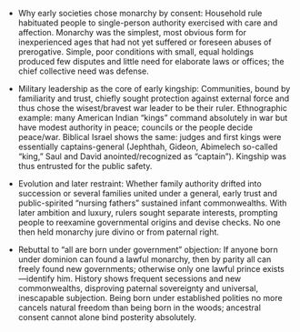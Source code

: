 - Why early societies chose monarchy by consent: Household rule habituated people to single-person authority exercised with care and affection. Monarchy was the simplest, most obvious form for inexperienced ages that had not yet suffered or foreseen abuses of prerogative. Simple, poor conditions with small, equal holdings produced few disputes and little need for elaborate laws or offices; the chief collective need was defense.

- Military leadership as the core of early kingship: Communities, bound by familiarity and trust, chiefly sought protection against external force and thus chose the wisest/bravest war leader to be their ruler. Ethnographic example: many American Indian “kings” command absolutely in war but have modest authority in peace; councils or the people decide peace/war. Biblical Israel shows the same: judges and first kings were essentially captains-general (Jephthah, Gideon, Abimelech so-called “king,” Saul and David anointed/recognized as “captain”). Kingship was thus entrusted for the public safety.

- Evolution and later restraint: Whether family authority drifted into succession or several families united under a general, early trust and public-spirited “nursing fathers” sustained infant commonwealths. With later ambition and luxury, rulers sought separate interests, prompting people to reexamine governmental origins and devise checks. No one then held monarchy jure divino or from paternal right.

- Rebuttal to “all are born under government” objection: If anyone born under dominion can found a lawful monarchy, then by parity all can freely found new governments; otherwise only one lawful prince exists—identify him. History shows frequent secessions and new commonwealths, disproving paternal sovereignty and universal, inescapable subjection. Being born under established polities no more cancels natural freedom than being born in the woods; ancestral consent cannot alone bind posterity absolutely.
